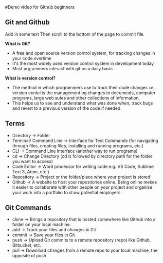 #Demo video for Github beginners

## Git and Github

Add in some text
Then scroll to the bottom of the page to commit file.

**What is Git?**
- A free and open source version control system, for tracking changes in your code overtime
- It's the most widely used version control system in development today 
- Most prgrammers interact with git on a daily basis

**What is version control?**
- The method in which programmers use to track their code changes i.e. version contol is the management og changes to documents, computer programs, large web sutes and other collections of information. 
- This helps us to see and understand what was done when, track bugs and revert to a previous version of the code if needed.

## Terms 
- Directory -> Folder
- Terminal/ Command Line -> Interface for Text Commands (for navigating through files, creating files, installing and running programs, etc.)
- CLI -> Command Line Interface (another way to run programs)
- cd -> Change Directory (cd is followed by directory path for the folder you want to access)
- Code Editor -> Word processor for writing code e.g. VS Code, Sublime Text 3, Atom, etc.)
- Repository -> Project or the folder/place where your project is stored 
- Github -> A website to host your repositories online. Being online mekes it easier to collaborate with other people on your project and organise your work into a portfolio to show potential employers.

## Git Commands
- clone -> Brings a repository that is hosted somewhere like Github into a folder on your local machine.
- add -> Track your files and changes in Git
- commit -> Save your files in Git
- push -> Upload Git commits to a remote repository (repo) like Github, Bitbucket, etc.
- pull -> Download changes from a remote repo to your local machine, the opposite of push
